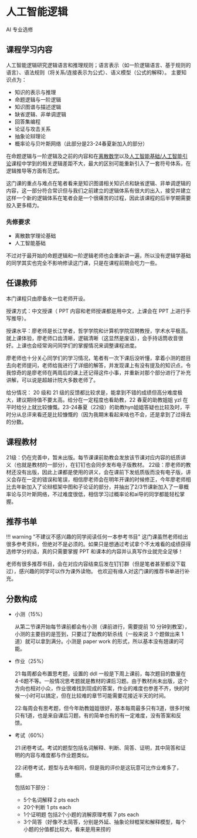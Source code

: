 # 人工智能逻辑 
<div class="badges">
    <span class="badge ai-badge">AI 专业选修</span>
</div>

## 课程学习内容
人工智能逻辑研究逻辑语言和推理规则；语言表示（如一阶逻辑语言、基于规则的语言）、语法规则（将关系/连接表示为公式）、语义模型（公式的解释）。
主要知识点为：

- 知识的表示与推理
- 命题逻辑与一阶逻辑
- 知识图谱与描述逻辑
- 缺省逻辑、非单调逻辑
- 回答集编程
- 论证与攻击关系
- 抽象论辩理论
- 概率论与贝叶斯网络（此部分是23-24春夏新加入的部分）
  
在命题逻辑与一阶逻辑及之前的内容和在[离散数学](../../major_basic/discrete_math/)以及[人工智能基础/人工智能引论](../../major_basic/ai_basic/)课程中学到的相关逻辑差距不大，最大的区别可能重新引入了一套符号体系，在逻辑推导等方面有范式。

这门课的重点与难点在笔者看来是知识图谱相关知识点和缺省逻辑、非单调逻辑的内容，这一部分符合常识但与我们之前建立的逻辑体系有很大的出入，接受并建立这样一个新的逻辑体系在笔者会是一个很痛苦的过程，因此该课程的后半学期需要投入更多精力。

### 先修要求

- 离散数学理论基础
- 人工智能基础

不过对于最开始的命题逻辑和一阶逻辑老师也会重新讲一遍，所以没有逻辑学基础的同学其实也完全不影响修读这门课，只是在课程前期会吃力一些。


## 任课教师
本门课程只由廖备水一位老师开设。

授课方式：中文授课（ PPT 内容和老师授课都是用中文，上课会在 PPT 上进行手写推导）。

授课水平：廖老师是长江学者，哲学学院和计算机学院双聘教授，学术水平极高。就上课体验，廖老师口齿清晰，逻辑清晰（这显然是废话），会手持话筒收音很好。上课也会经常询问同学们的掌握情况来调整课程进度。

廖老师也十分关心同学们的学习情况，笔者有一次下课后没听懂，拿着小测的题目去向老师提问，老师给我进行了详细的解答，并发现课上有没有提及的知识点，令我惊奇的是廖老师在两周后的课上还记得这件小事，并重新对那个部分进行了补充讲解，可以说是超越计院大多数老师了。

给分情况： 20 级和 21 级的反馈都比较求是，能拿到不错的成绩但高分难度极大，建议期待值不要太高。给分在一定程度也看助教，22 春夏的助教姐姐 yzl 在平时给分上就比较慷慨。23-24春夏（22级）的助教hyn姐姐答疑也比较及时，平时分从总评来看还是比较慷慨的（因为我期末看起来啥也不会，还是拿到了过得去的分数。


## 课程教材

21级：仍在完善中，暂未出版。每节课课前助教会发放该节课对应内容的纸质讲义（也就是教材的一部分），在钉钉也会同步发布电子版教材。
22级：廖老师的教材还没有出版，因此上课都是使用的讲义，会在课前下发纸质版而没有电子版，讲义会存在一定的错误和笔误，相信廖老师会在明年开课的时候修正，今年廖老师相比去年新加入了论辩框架中图和子论证的部分，并抽出了2/3节课新加入了一章概率论与贝叶斯网络，不过难度很低，相信学习过概率论和ai导的同学都能轻松掌握。

## 推荐书单

!!! warning "不建议不感兴趣的同学阅读任何一本参考书目"
    这门课虽然老师给出很多参考资料，但绝对不是必须的。如果只是想通过考试拿个不太难看的成绩获得选修学分的话，真的只需要掌握 PPT 和课本的内容并认真写作业就完全足够！

老师有很多推荐书目，会在对应内容结束后发在钉钉群（但是笔者甚至都没下载过），感兴趣的同学可以作为课外读物。
也欢迎有缘人对这门课的推荐书单进行补充。

## 分数构成

* 小测（15%）

    从第二节课开始每节课前都会有小测（课前进行，需要提前 10 分钟到教室），小测的主要目的是签到，只要过了助教的斩杀线（一般来说 3 个题做出来 1 道）就可以拿到满分。小测是 paper work 的形式，所以基本没有翘课的可能。

* 作业（25%）

    21:每周都会布置思考题，设置的 ddl 一般是下周上课前，每次题目的数量在4-6题不等。一般情况思考题就是教材的课后习题。由于教材尚未出版，这个方向也相对小众，作业很难找到现成的答案，作业的难度也参差不齐，快的时候一小时可以搞定，但在比较难的章节可能需要花接近半天的时间。
  
    22:每周会有思考题，但今年助教姐姐很好，基本每周最多只有3道，很多时候只有1道，也是来自课后习题，有的简单也有的有一定难度，没有答案和反馈。

* 考试（60%）

    21:闭卷考试。考试的题型包括名词解释、判断、简答、证明，其中简答和证明的内容与难度都与作业题类似。
  
    22:闭卷考试，题型与去年相同，但是我的评价是这玩意可比作业难多了，绷。
  
  包括如下部分：
  - 5个名词解释 2 pts each
  - 20个判断 1 pts each
  - 1个证明题 包括2个小题的消解原理考察 7 pts each
  - 3个简答（好像不太简答，分别是外延、抽象论辩框架和解释模型，每个小题的分值都比较大，看来是用来捞的
  
      
